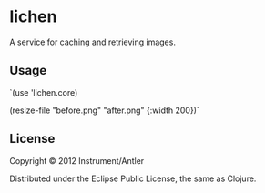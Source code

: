 # lichen

A service for caching and retrieving images.

## Usage

`(use 'lichen.core)

(resize-file "before.png" "after.png" {:width 200})`

## License

Copyright © 2012 Instrument/Antler

Distributed under the Eclipse Public License, the same as Clojure.
